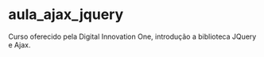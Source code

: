 # aula_ajax_jquery
Curso oferecido pela Digital Innovation One, introdução a biblioteca JQuery e Ajax.
